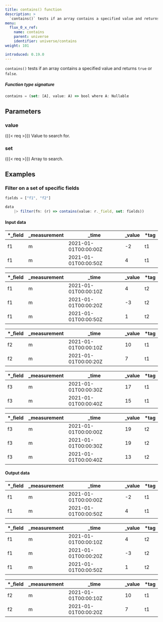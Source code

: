 ```yaml
---
title: contains() function
description: >
  `contains()` tests if an array contains a specified value and returns `true` or `false`.
menu:
  flux_0_x_ref:
    name: contains
    parent: universe
    identifier: universe/contains
weight: 101

introduced: 0.19.0
---
```


<!------------------------------------------------------------------------------

IMPORTANT: This page was generated from comments in the Flux source code. Any
edits made directly to this page will be overwritten the next time the
documentation is generated. 

To make updates to this documentation, update the function comments above the
function definition in the Flux source code:

https://github.com/influxdata/flux/blob/master/stdlib/universe/universe.flux#L3427-L3427

Contributing to Flux: https://github.com/influxdata/flux#contributing
Fluxdoc syntax: https://github.com/influxdata/flux/blob/master/docs/fluxdoc.md

------------------------------------------------------------------------------->

`contains()` tests if an array contains a specified value and returns `true` or `false`.



##### Function type signature

```js
contains = (set: [A], value: A) => bool where A: Nullable
```

## Parameters

### value

({{< req >}})
Value to search for.

### set

({{< req >}})
Array to search.


## Examples


### Filter on a set of specific fields

```js
fields = ["f1", "f2"]

data
    |> filter(fn: (r) => contains(value: r._field, set: fields))
```

#### Input data

| *_field | _measurement  | _time                | _value  | *tag |
| ------- | ------------- | -------------------- | ------- | ---- |
| f1      | m             | 2021-01-01T00:00:00Z | -2      | t1   |
| f1      | m             | 2021-01-01T00:00:50Z | 4       | t1   |

| *_field | _measurement  | _time                | _value  | *tag |
| ------- | ------------- | -------------------- | ------- | ---- |
| f1      | m             | 2021-01-01T00:00:10Z | 4       | t2   |
| f1      | m             | 2021-01-01T00:00:20Z | -3      | t2   |
| f1      | m             | 2021-01-01T00:00:50Z | 1       | t2   |

| *_field | _measurement  | _time                | _value  | *tag |
| ------- | ------------- | -------------------- | ------- | ---- |
| f2      | m             | 2021-01-01T00:00:10Z | 10      | t1   |
| f2      | m             | 2021-01-01T00:00:20Z | 7       | t1   |

| *_field | _measurement  | _time                | _value  | *tag |
| ------- | ------------- | -------------------- | ------- | ---- |
| f3      | m             | 2021-01-01T00:00:30Z | 17      | t1   |
| f3      | m             | 2021-01-01T00:00:40Z | 15      | t1   |

| *_field | _measurement  | _time                | _value  | *tag |
| ------- | ------------- | -------------------- | ------- | ---- |
| f3      | m             | 2021-01-01T00:00:00Z | 19      | t2   |
| f3      | m             | 2021-01-01T00:00:30Z | 19      | t2   |
| f3      | m             | 2021-01-01T00:00:40Z | 13      | t2   |


#### Output data

| *_field | _measurement  | _time                | _value  | *tag |
| ------- | ------------- | -------------------- | ------- | ---- |
| f1      | m             | 2021-01-01T00:00:00Z | -2      | t1   |
| f1      | m             | 2021-01-01T00:00:50Z | 4       | t1   |

| *_field | _measurement  | _time                | _value  | *tag |
| ------- | ------------- | -------------------- | ------- | ---- |
| f1      | m             | 2021-01-01T00:00:10Z | 4       | t2   |
| f1      | m             | 2021-01-01T00:00:20Z | -3      | t2   |
| f1      | m             | 2021-01-01T00:00:50Z | 1       | t2   |

| *_field | _measurement  | _time                | _value  | *tag |
| ------- | ------------- | -------------------- | ------- | ---- |
| f2      | m             | 2021-01-01T00:00:10Z | 10      | t1   |
| f2      | m             | 2021-01-01T00:00:20Z | 7       | t1   |

